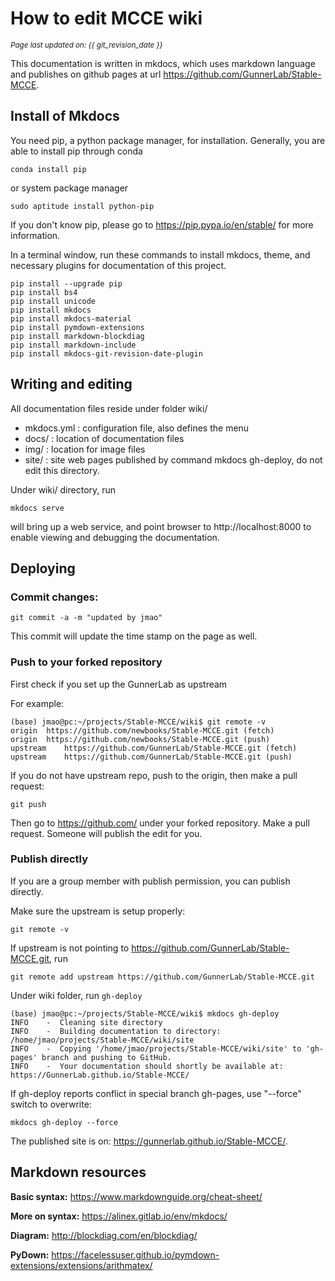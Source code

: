 # How to edit MCCE wiki
<small><i>Page last updated on: {{ git_revision_date }}</i></small>

This documentation is written in mkdocs, which uses markdown language and publishes on github pages at url https://github.com/GunnerLab/Stable-MCCE.

## Install of Mkdocs

You need pip, a python package manager, for installation. Generally, you are able to install pip through conda
```
conda install pip
```
or system package manager
```
sudo aptitude install python-pip
```

If you don't know pip, please go to https://pip.pypa.io/en/stable/ for more information.

In a terminal window, run these commands to install mkdocs, theme, and necessary plugins for documentation of this project.
```
pip install --upgrade pip
pip install bs4
pip install unicode
pip install mkdocs
pip install mkdocs-material
pip install pymdown-extensions
pip install markdown-blockdiag
pip install markdown-include
pip install mkdocs-git-revision-date-plugin
```

##  Writing and editing

All documentation files reside under folder wiki/

* mkdocs.yml : configuration file, also defines the menu
* docs/ : location of documentation files
* img/ : location for image files
* site/ : site web pages published by command mkdocs gh-deploy, do not edit this directory.

Under wiki/ directory, run
```
mkdocs serve
```

will bring up a web service, and point browser to http://localhost:8000 to enable viewing and debugging the documentation.

## Deploying

### Commit changes:
```
git commit -a -m "updated by jmao"
```

This commit will update the time stamp on the page as well.

### Push to your forked repository
First check if you set up the GunnerLab as upstream

For example:
```
(base) jmao@pc:~/projects/Stable-MCCE/wiki$ git remote -v
origin	https://github.com/newbooks/Stable-MCCE.git (fetch)
origin	https://github.com/newbooks/Stable-MCCE.git (push)
upstream	https://github.com/GunnerLab/Stable-MCCE.git (fetch)
upstream	https://github.com/GunnerLab/Stable-MCCE.git (push)
```

If you do not have upstream repo, push to the origin, then make a pull request:
```
git push
```

Then go to https://github.com/ under your forked repository. Make a pull request. Someone will publish the edit for you.

###  Publish directly
If you are a group member with publish permission, you can publish directly.

Make sure the upstream is setup properly:
```
git remote -v
```
If upstream is not pointing to https://github.com/GunnerLab/Stable-MCCE.git, run
```
git remote add upstream https://github.com/GunnerLab/Stable-MCCE.git
```

Under wiki folder, run ```gh-deploy```
```
(base) jmao@pc:~/projects/Stable-MCCE/wiki$ mkdocs gh-deploy
INFO    -  Cleaning site directory 
INFO    -  Building documentation to directory: /home/jmao/projects/Stable-MCCE/wiki/site 
INFO    -  Copying '/home/jmao/projects/Stable-MCCE/wiki/site' to 'gh-pages' branch and pushing to GitHub. 
INFO    -  Your documentation should shortly be available at: https://GunnerLab.github.io/Stable-MCCE/ 
```

If gh-deploy reports conflict in special branch gh-pages, use "--force" switch to overwrite:
```
mkdocs gh-deploy --force
```

The published site is on: https://gunnerlab.github.io/Stable-MCCE/.

## Markdown resources

**Basic syntax:** https://www.markdownguide.org/cheat-sheet/

**More on syntax:** https://alinex.gitlab.io/env/mkdocs/

**Diagram:** http://blockdiag.com/en/blockdiag/

**PyDown:** https://facelessuser.github.io/pymdown-extensions/extensions/arithmatex/